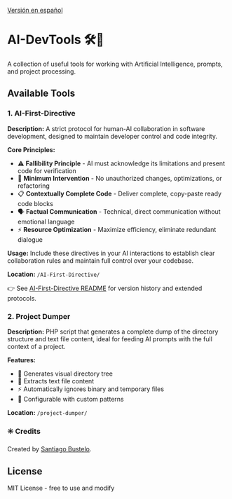 [Versión en español](LEAME.md)


# AI-DevTools 🛠️🤖

A collection of useful tools for working with Artificial Intelligence, prompts, and project processing.


## Available Tools


### 1. AI-First-Directive
**Description:** A strict protocol for human-AI collaboration in software development, designed to maintain developer control and code integrity.

**Core Principles:**
- ⚠️ **Fallibility Principle** - AI must acknowledge its limitations and present code for verification
- 🛑 **Minimum Intervention** - No unauthorized changes, optimizations, or refactoring
- 📋 **Contextually Complete Code** - Deliver complete, copy-paste ready code blocks
- 🗣️ **Factual Communication** - Technical, direct communication without emotional language
- ⚡ **Resource Optimization** - Maximize efficiency, eliminate redundant dialogue

**Usage:** Include these directives in your AI interactions to establish clear collaboration rules and maintain full control over your codebase.

**Location:** `/AI-First-Directive/`

👉 See [AI-First-Directive README](AI-First-Directive/README.md) for version history and extended protocols.



### 2. Project Dumper
**Description:** PHP script that generates a complete dump of the directory structure and text file content, ideal for feeding AI prompts with the full context of a project.

**Features:**
- 📁 Generates visual directory tree
- 📝 Extracts text file content
- ⚡ Automatically ignores binary and temporary files
- 🎯 Configurable with custom patterns

**Location:** `/project-dumper/`



### ✳️ Credits
Created by [Santiago Bustelo](https://www.bustelo.com.ar/).  



## License
MIT License - free to use and modify